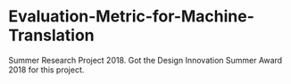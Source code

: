 # Evaluation-Metric-for-Machine-Translation
Summer Research Project 2018. Got the Design Innovation Summer Award 2018 for this project.

